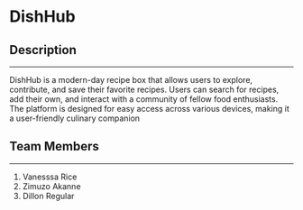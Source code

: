 # DishHub

## Description
---
DishHub is a modern-day recipe box that allows users to explore, contribute, and save their favorite recipes. Users can search for recipes, add their own, and interact with a community of fellow food enthusiasts. The platform is designed for easy access across various devices, making it a user-friendly culinary companion

## Team Members
---
1. Vanesssa Rice
2. Zimuzo Akanne
3. Dillon Regular
